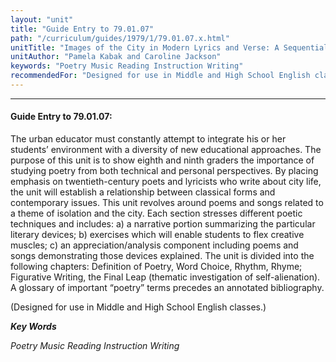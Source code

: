 ```yaml
---
layout: "unit"
title: "Guide Entry to 79.01.07"
path: "/curriculum/guides/1979/1/79.01.07.x.html"
unitTitle: "Images of the City in Modern Lyrics and Verse: A Sequential Approach to the Teaching of Poetry"
unitAuthor: "Pamela Kabak and Caroline Jackson"
keywords: "Poetry Music Reading Instruction Writing"
recommendedFor: "Designed for use in Middle and High School English classes."
---
```

<body>
<hr/>
<h4>
Guide Entry to 79.01.07:
</h4>
The urban educator must constantly attempt to integrate his or her students’ environment with a diversity of new educational approaches. The purpose of this unit is to show eighth and ninth graders the importance of studying poetry from both technical and personal perspectives.  By placing emphasis on twentieth-century poets and lyricists who write about city life, the unit will establish a relationship between classical forms and contemporary issues.  This unit revolves around poems and songs related to a theme of isolation and the city.  Each section stresses different poetic techniques and includes: a) a narrative portion summarizing the particular literary devices; b) exercises which will enable students to flex creative muscles; c) an appreciation/analysis component including poems and songs demonstrating those devices explained.  The unit is divided into the following chapters: Definition of Poetry, Word Choice, Rhythm, Rhyme; Figurative Writing, the Final Leap (thematic investigation of self-alienation).  A glossary of important “poetry” terms precedes an annotated bibliography.
<p>
(Designed for use in Middle and High School English classes.)
</p>
<p>
<b>
<i>
Key Words
</i>
</b>
<br/>
</p>
<p>
<i>
Poetry Music Reading Instruction Writing
</i>
</p>
</body>